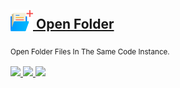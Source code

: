 <h2>
  <a href="https://marketplace.visualstudio.com/items?itemName=rwu823.open-folder">
    <img style="vertical-align: bottom;" src="./extensions/open-folder/media/logo.png" width="36" /> Open Folder
  </a>
</h2>

<sub>Open Folder Files In The Same Code Instance.<sub>

<a href="https://marketplace.visualstudio.com/items?itemName=rwu823.open-folder">
  <img src="https://img.shields.io/visual-studio-marketplace/v/rwu823.open-folder?style=for-the-badge&logo=Visual%20Studio%20Code" />
  <img src="https://img.shields.io/visual-studio-marketplace/d/rwu823.open-folder?style=for-the-badge&" />
  <img src="https://img.shields.io/visual-studio-marketplace/r/rwu823.open-folder?style=for-the-badge&label=★RATING" />
</a>
